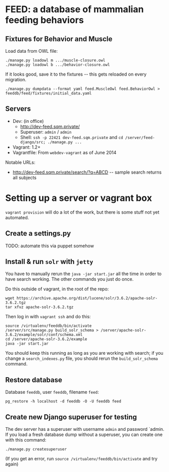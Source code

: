 FEED: a database of mammalian feeding behaviors
====

Fixtures for Behavior and Muscle
----

Load data from OWL file:

```
./manage.py loadowl m .../muscle-closure.owl
./manage.py loadowl b .../behavior-closure.owl
```

If it looks good, save it to the fixtures -- this gets reloaded on every migration.

```
./manage.py dumpdata --format yaml feed.MuscleOwl feed.BehaviorOwl > feeddb/feed/fixtures/initial_data.yaml
```

Servers
----

 * Dev: (in office)
   * http://dev-feed.sqm.private/ 
   * Superuser: `admin` / `admin`
   * Shell: `ssh -p 22421 dev-feed.sqm.private` and `cd /server/feed-django/src; ./manage.py ...`
 * Vagrant: 1.2+
 * Vagrantfile: From `webdev-vagrant` as of June 2014

Notable URLs:

 * http://dev-feed.sqm.private/search/?q=ABCD -- sample search returns all subjects

Setting up a server or vagrant box
====

`vagrant provision` will do a lot of the work, but there is some stuff not yet
automated.

Create a settings.py
----

TODO: automate this via puppet somehow

Install & run `solr` with `jetty`
----

You have to manually rerun the `java -jar start.jar` all the time in order to
have search working. The other commands you just do once.

Do this outside of vagrant, in the root of the repo:

```
wget https://archive.apache.org/dist/lucene/solr/3.6.2/apache-solr-3.6.2.tgz
tar xfvz apache-solr-3.6.2.tgz
```

Then log in with `vagrant ssh` and do this:

```
source /virtualenv/feeddb/bin/activate
/server/src/manage.py build_solr_schema > /server/apache-solr-3.6.2/example/solr/conf/schema.xml
cd /server/apache-solr-3.6.2/example
java -jar start.jar
```

You should keep this running as long as you are working with search; if you
change a `search_indexes.py` file, you should rerun the `build_solr_schema`
command.

Restore database
----
Database `feeddb`, user `feeddb`, filename `feed`:

```
pg_restore -h localhost -d feeddb -O -U feeddb feed
```

Create new Django superuser for testing
----

The dev server has a superuser with username `admin` and password `admin. If you load a fresh database dump without a superuser, you can create one with this command:

`./manage.py createsuperuser`

(If you get an error, run `source /virtualenv/feeddb/bin/activate` and try again)
